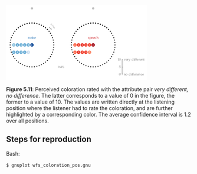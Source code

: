 ![Fig 5.11](fig5_11.png)

**Figure 5.11**: Perceived coloration rated
with the attribute pair *very different, no
difference*. The latter corresponds to a
value of 0 in the figure, the former to
a value of 10. The values are written
directly at the listening position where
the listener had to rate the coloration,
and are further highlighted by a
corresponding color. The average confidence
interval is 1.2 over all positions.

## Steps for reproduction

Bash:
```Bash
$ gnuplot wfs_coloration_pos.gnu
```
